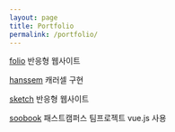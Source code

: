 ```yaml
---
layout: page
title: Portfolio
permalink: /portfolio/
---
```


[folio](./includes/folio/index.html) 반응형 웹사이트

[hanssem](./includes/hanssem/view/hanssem_main.html) 캐러셀 구현

[sketch](./includes/sketch/index.html) 반응형 웹사이트

[soobook]() 패스트캠퍼스 팀프로젝트 vue.js 사용